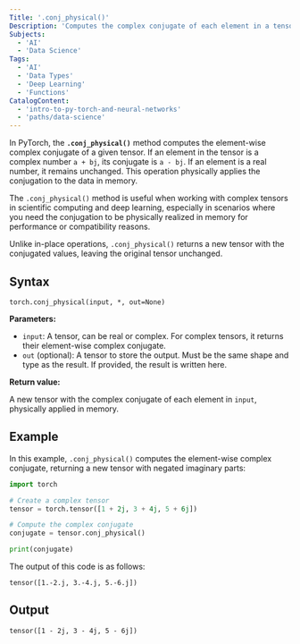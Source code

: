 ```yaml
---
Title: '.conj_physical()'
Description: 'Computes the complex conjugate of each element in a tensor.'
Subjects:
  - 'AI'
  - 'Data Science'
Tags:
  - 'AI'
  - 'Data Types'
  - 'Deep Learning'
  - 'Functions'
CatalogContent:
  - 'intro-to-py-torch-and-neural-networks'
  - 'paths/data-science'
---
```


In PyTorch, the **`.conj_physical()`** method computes the element-wise complex conjugate of a given tensor. If an element in the tensor is a complex number `a + bj`, its conjugate is `a - bj`. If an element is a real number, it remains unchanged. This operation physically applies the conjugation to the data in memory.

The `.conj_physical()` method is useful when working with complex tensors in scientific computing and deep learning, especially in scenarios where you need the conjugation to be physically realized in memory for performance or compatibility reasons.

Unlike in-place operations, `.conj_physical()` returns a new tensor with the conjugated values, leaving the original tensor unchanged.

## Syntax

```pseudo
torch.conj_physical(input, *, out=None)
```

**Parameters:**

- `input`: A tensor, can be real or complex. For complex tensors, it returns their element-wise complex conjugate.
- `out` (optional): A tensor to store the output. Must be the same shape and type as the result. If provided, the result is written here.

**Return value:**

A new tensor with the complex conjugate of each element in `input`, physically applied in memory.

## Example

In this example, `.conj_physical()` computes the element-wise complex conjugate, returning a new tensor with negated imaginary parts:

```py
import torch

# Create a complex tensor
tensor = torch.tensor([1 + 2j, 3 + 4j, 5 + 6j])

# Compute the complex conjugate
conjugate = tensor.conj_physical()

print(conjugate)
```

The output of this code is as follows:

```shell
tensor([1.-2.j, 3.-4.j, 5.-6.j])
```

## Output

```shell
tensor([1 - 2j, 3 - 4j, 5 - 6j])
```
